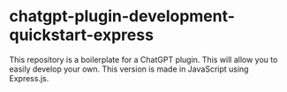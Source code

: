 # chatgpt-plugin-development-quickstart-express
 This repository is a boilerplate for a ChatGPT plugin. This will allow you to easily develop your own. This version is made in JavaScript using Express.js.
